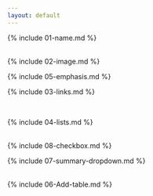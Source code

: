 ```yaml
---
layout: default
---
```


{% include 01-name.md %}

<br>
{% include 02-image.md %}

<br>

{% include 05-emphasis.md %}

{% include 03-links.md %}

<br>

{% include 04-lists.md %}

<br>
{% include 08-checkbox.md %}

<br>

{% include 07-summary-dropdown.md %}

<br>
{% include 06-Add-table.md %}

<br>
